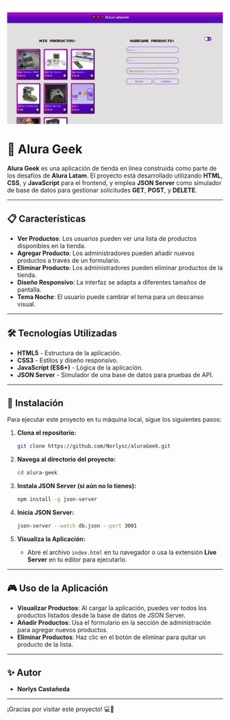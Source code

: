 ![alt text](image-3.png)

# 🌟 Alura Geek

**Alura Geek** es una aplicación de tienda en línea construida como parte de los desafíos de **Alura Latam**. El proyecto está desarrollado utilizando **HTML**, **CSS**, y **JavaScript** para el frontend, y emplea **JSON Server** como simulador de base de datos para gestionar solicitudes **GET**, **POST**, y **DELETE**.

---

## 📋 Características

- **Ver Productos**: Los usuarios pueden ver una lista de productos disponibles en la tienda.
- **Agregar Producto**: Los administradores pueden añadir nuevos productos a través de un formulario.
- **Eliminar Producto**: Los administradores pueden eliminar productos de la tienda.
- **Diseño Responsivo**: La interfaz se adapta a diferentes tamaños de pantalla.
- **Tema Noche**: El usuario puede cambiar el tema para un descanso visual.

---

## 🛠️ Tecnologías Utilizadas

- **HTML5** - Estructura de la aplicación.
- **CSS3** - Estilos y diseño responsivo.
- **JavaScript (ES6+)** - Lógica de la aplicación.
- **JSON Server** - Simulador de una base de datos para pruebas de API.

---

## 🚀 Instalación

Para ejecutar este proyecto en tu máquina local, sigue los siguientes pasos:

1. **Clona el repositorio:**

    ```bash
    git clone https://github.com/Norlysc/aluraGeek.git
    ```

2. **Navega al directorio del proyecto:**

    ```bash
    cd alura-geek
    ```

3. **Instala JSON Server (si aún no lo tienes):**

    ```bash
    npm install -g json-server
    ```

4. **Inicia JSON Server:**

    ```bash
    json-server --watch db.json --port 3001
    ```

5. **Visualiza la Aplicación:**
   - Abre el archivo `index.html` en tu navegador o usa la extensión **Live Server** en tu editor para ejecutarlo.

---

## 🎮 Uso de la Aplicación

- **Visualizar Productos**: Al cargar la aplicación, puedes ver todos los productos listados desde la base de datos de JSON Server.
- **Añadir Productos**: Usa el formulario en la sección de administración para agregar nuevos productos.
- **Eliminar Productos**: Haz clic en el botón de eliminar para quitar un producto de la lista.

---

## ✨ Autor

- **Norlys Castañeda** 

---

¡Gracias por visitar este proyecto! 💻🚀
